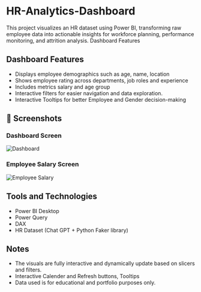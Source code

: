 # HR-Analytics-Dashboard
This project visualizes an HR dataset using Power BI, transforming raw employee data into actionable insights for workforce planning, performance monitoring, and attrition analysis.
Dashboard Features
## Dashboard Features

- Displays employee demographics such as age, name, location
- Shows employee rating across departments, job roles and experience
- Includes metrics salary and age group
- Interactive filters for easier navigation and data exploration.
- Interactive Tooltips for better Employee and Gender decision-making 

## 📸 Screenshots

### Dashboard Screen
![Dashboard](screenshots/dashboard.png)

### Employee Salary Screen
![Employee Salary](screenshots/employee-salary.png)


## Tools and Technologies

- Power BI Desktop
- Power Query
- DAX
- HR Dataset (Chat GPT + Python Faker library) 

## Notes

- The visuals are fully interactive and dynamically update based on slicers and filters.
- Interactive Calender and Refresh buttons, Tooltips
- Data used is for educational and portfolio purposes only.


